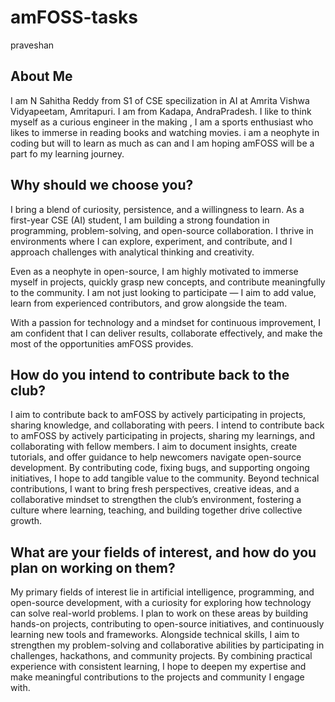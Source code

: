 # amFOSS-tasks
praveshan
## About Me
I am N Sahitha Reddy from S1 of CSE specilization in AI at Amrita Vishwa Vidyapeetam, Amritapuri.
I am from Kadapa, AndraPradesh.
I like to think myself as a curious engineer in the making , I am  a sports enthusiast who likes to immerse in reading books and watching movies.
i am a neophyte in coding but will to learn as much as can and I am hoping amFOSS will be a part fo my learning journey.
## Why should we choose you?
I bring a blend of curiosity, persistence, and a willingness to learn. As a first-year CSE (AI) student, I am building a strong foundation in programming, problem-solving, and open-source collaboration. I thrive in environments where I can explore, experiment, and contribute, and I approach challenges with analytical thinking and creativity.

Even as a neophyte in open-source, I am highly motivated to immerse myself in projects, quickly grasp new concepts, and contribute meaningfully to the community. I am not just looking to participate — I aim to add value, learn from experienced contributors, and grow alongside the team.

With a passion for technology and a mindset for continuous improvement, I am confident that I can deliver results, collaborate effectively, and make the most of the opportunities amFOSS provides.
## How do you intend to contribute back to the club?
I aim to contribute back to amFOSS by actively participating in projects, sharing knowledge, and collaborating with peers.
I intend to contribute back to amFOSS by actively participating in projects, sharing my learnings, and collaborating with fellow members. I aim to document insights, create tutorials, and offer guidance to help newcomers navigate open-source development. By contributing code, fixing bugs, and supporting ongoing initiatives, I hope to add tangible value to the community. Beyond technical contributions, I want to bring fresh perspectives, creative ideas, and a collaborative mindset to strengthen the club’s environment, fostering a culture where learning, teaching, and building together drive collective growth.
## What are your fields of interest, and how do you plan on working on them?
My primary fields of interest lie in artificial intelligence, programming, and open-source development, with a curiosity for exploring how technology can solve real-world problems. I plan to work on these areas by building hands-on projects, contributing to open-source initiatives, and continuously learning new tools and frameworks. Alongside technical skills, I aim to strengthen my problem-solving and collaborative abilities by participating in challenges, hackathons, and community projects. By combining practical experience with consistent learning, I hope to deepen my expertise and make meaningful contributions to the projects and community I engage with.
